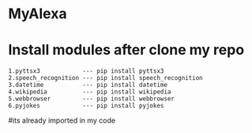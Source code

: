 # MyAlexa

# Install modules after clone my repo
    1.pyttsx3            --- pip install pyttsx3
    2.speech_recognition --- pip install speech_recognition
    3.datetime           --- pip install datetime
    4.wikipedia          --- pip install wikipedia
    5.webbrowser         --- pip install webbrowser
    6.pyjokes            --- pip install pyjokes

#its already imported in my code
